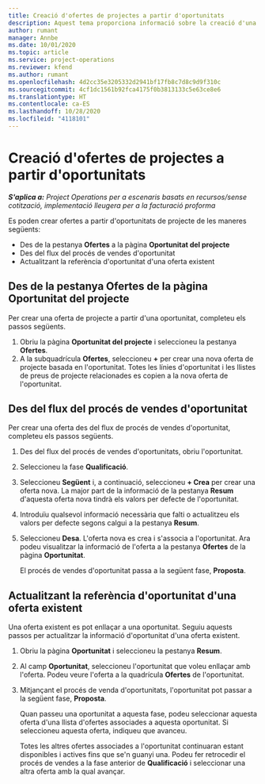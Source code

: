 ```yaml
---
title: Creació d'ofertes de projectes a partir d'oportunitats
description: Aquest tema proporciona informació sobre la creació d'una oferta de projecte des d'una oportunitat.
author: rumant
manager: Annbe
ms.date: 10/01/2020
ms.topic: article
ms.service: project-operations
ms.reviewer: kfend
ms.author: rumant
ms.openlocfilehash: 4d2cc35e3205332d2941bf17fb8c7d8c9d9f310c
ms.sourcegitcommit: 4cf1dc1561b92fca4175f0b3813133c5e63ce8e6
ms.translationtype: HT
ms.contentlocale: ca-ES
ms.lasthandoff: 10/28/2020
ms.locfileid: "4118101"
---
```

# <a name="create-project-quotes-from-opportunities"></a>Creació d'ofertes de projectes a partir d'oportunitats

_**S'aplica a:** Project Operations per a escenaris basats en recursos/sense cotització, implementació lleugera per a la facturació proforma_

Es poden crear ofertes a partir d'oportunitats de projecte de les maneres següents:

- Des de la pestanya **Ofertes** a la pàgina **Oportunitat del projecte**
- Des del flux del procés de vendes d'oportunitat
- Actualitzant la referència d'oportunitat d'una oferta existent

## <a name="from-the-quotes-tab-of-the-project-opportunity-page"></a>Des de la pestanya Ofertes de la pàgina Oportunitat del projecte

Per crear una oferta de projecte a partir d'una oportunitat, completeu els passos següents.

1. Obriu la pàgina **Oportunitat del projecte** i seleccioneu la pestanya **Ofertes**. 
2. A la subquadrícula **Ofertes**, seleccioneu **+** per crear una nova oferta de projecte basada en l'oportunitat. Totes les línies d'oportunitat i les llistes de preus de projecte relacionades es copien a la nova oferta de l'oportunitat.

## <a name="from-the-opportunity-sales-process-flow"></a>Des del flux del procés de vendes d'oportunitat

Per crear una oferta des del flux de procés de vendes d'oportunitat, completeu els passos següents.

1. Des del flux del procés de vendes d'oportunitats, obriu l'oportunitat.
2. Seleccioneu la fase **Qualificació**. 
3. Seleccioneu **Següent** i, a continuació, seleccioneu **+ Crea** per crear una oferta nova. La major part de la informació de la pestanya **Resum** d'aquesta oferta nova tindrà els valors per defecte de l'oportunitat. 
4. Introduïu qualsevol informació necessària que falti o actualitzeu els valors per defecte segons calgui a la pestanya **Resum**.
5. Seleccioneu **Desa**. L'oferta nova es crea i s'associa a l'oportunitat. Ara podeu visualitzar la informació de l'oferta a la pestanya **Ofertes** de la pàgina **Oportunitat**. 

   El procés de vendes d'oportunitat passa a la següent fase, **Proposta**.


## <a name="by-updating-the-opportunity-reference-on-an-existing-quote"></a>Actualitzant la referència d'oportunitat d'una oferta existent

Una oferta existent es pot enllaçar a una oportunitat. Seguiu aquests passos per actualitzar la informació d'oportunitat d'una oferta existent.

1. Obriu la pàgina **Oportunitat** i seleccioneu la pestanya **Resum**.
2. Al camp **Oportunitat**, seleccioneu l'oportunitat que voleu enllaçar amb l'oferta. Podeu veure l'oferta a la quadrícula **Ofertes** de l'oportunitat. 
3. Mitjançant el procés de venda d'oportunitats, l'oportunitat pot passar a la següent fase, **Proposta**. 

   Quan passeu una oportunitat a aquesta fase, podeu seleccionar aquesta oferta d'una llista d'ofertes associades a aquesta oportunitat. Si seleccioneu aquesta oferta, indiqueu que avanceu.

   Totes les altres ofertes associades a l'oportunitat continuaran estant disponibles i actives fins que se'n guanyi una. Podeu fer retrocedir el procés de vendes a la fase anterior de **Qualificació** i seleccionar una altra oferta amb la qual avançar.
